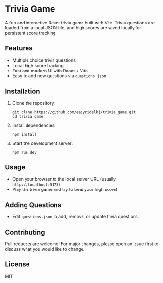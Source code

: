 # Trivia Game

A fun and interactive React trivia game built with Vite. Trivia questions are loaded from a local JSON file, and high scores are saved locally for persistent score tracking.

## Features
- Multiple choice trivia questions
- Local high score tracking
- Fast and modern UI with React + Vite
- Easy to add new questions via `questions.json`

## Installation

1. Clone the repository:
   ```
   git clone https://github.com/easyridelkj/trivia_game.git
   cd trivia_game
   ```
2. Install dependencies:
   ```
   npm install
   ```
3. Start the development server:
   ```
   npm run dev
   ```

## Usage
- Open your browser to the local server URL (usually `http://localhost:5173`)
- Play the trivia game and try to beat your high score!

## Adding Questions
- Edit `questions.json` to add, remove, or update trivia questions.

## Contributing
Pull requests are welcome! For major changes, please open an issue first to discuss what you would like to change.

## License
MIT
